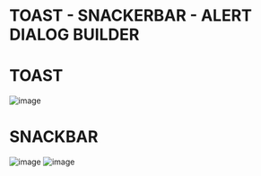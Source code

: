 # TOAST - SNACKERBAR - ALERT DIALOG BUILDER

# TOAST

![image](https://github.com/Gorur56/Android-Bootcamp-Program-Kotlin/assets/54911292/d036f718-8829-4239-8088-d657f336136c)

# SNACKBAR

![image](https://github.com/Gorur56/Android-Bootcamp-Program-Kotlin/assets/54911292/19e89111-c190-41c9-a3c5-8b0140f8a63a) ![image](https://github.com/Gorur56/Android-Bootcamp-Program-Kotlin/assets/54911292/1fa51637-e15a-42d0-b3d0-6c4b84863e44)

